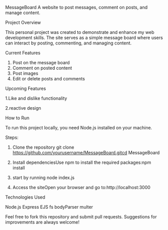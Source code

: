 MessageBoard
A website to post messages, comment on posts, and manage content.

Project Overview

This personal project was created to demonstrate and enhance my web development skills. The site serves as a simple message board where users can interact by posting, commenting, and managing content.

Current Features

1. Post on the message board
2. Comment on posted content
3. Post images
4. Edit or delete posts and comments

Upcoming Features

1.Like and dislike functionality

2.reactive design

How to Run

To run this project locally, you need Node.js installed on your machine.

Steps:

1. Clone the repository git clone https://github.com/yourusername/MessageBoard.gitcd MessageBoard

2. Install dependenciesUse npm to install the required packages:npm install

3. start by running node index.js

4. Access the siteOpen your browser and go to:http://localhost:3000

Technologies Used

Node.js
Express
EJS
fs
bodyParser
multer

Feel free to fork this repository and submit pull requests. Suggestions for improvements are always welcome!
